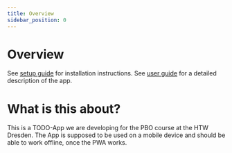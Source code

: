 ```yaml
---
title: Overview
sidebar_position: 0
---
```


# Overview

See [setup guide](install) for installation instructions.
See [user guide](category/user-guide) for a detailed description of the app.

# What is this about?

This is a TODO-App we are developing for the PBO course at the HTW Dresden.
The App is supposed to be used on a mobile device and should be able to work offline, once the PWA works.
